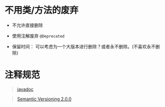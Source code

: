 # 不用类/方法的废弃

- 不允许直接删除

- 使用注解废弃 `@Deprecated`

- 保留时间： 可以考虑为一个大版本进行删除？或者永不删除。(不喜欢永不删除)

# 注释规范

> [javadoc](https://hacpai.com/article/1402537988442#toc_h3_7)

> [Semantic Versioning 2.0.0](https://semver.org/)




